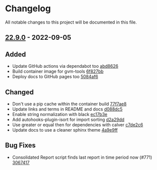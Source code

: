 # Changelog

All notable changes to this project will be documented in this file.

## [22.9.0] - 2022-09-05

## Added
* Update GitHub actions via dependabot too [abd8626](https://github.com/greenbone/gvm-tools/commit/abd8626)
* Build container image for gvm-tools [6f827bb](https://github.com/greenbone/gvm-tools/commit/6f827bb)
* Deploy docs to GitHub pages too [5084af6](https://github.com/greenbone/gvm-tools/commit/5084af6)

## Changed
* Don't use a pip cache within the container build [77f7ae8](https://github.com/greenbone/gvm-tools/commit/77f7ae8)
* Update links and terms in README and docs [d088dc5](https://github.com/greenbone/gvm-tools/commit/d088dc5)
* Enable string normalization with black [ec17b3e](https://github.com/greenbone/gvm-tools/commit/ec17b3e)
* Add autohooks-plugin-isort for import sorting [d2a29dd](https://github.com/greenbone/gvm-tools/commit/d2a29dd)
* Use greater or equal then for dependencies with calver [c7de2c6](https://github.com/greenbone/gvm-tools/commit/c7de2c6)
* Update docs to use a cleaner sphinx theme [4a9e9ff](https://github.com/greenbone/gvm-tools/commit/4a9e9ff)

## Bug Fixes
* Consolidated Report script finds last report in time period now (#771) [3067417](https://github.com/greenbone/gvm-tools/commit/3067417)

[22.9.0]: https://github.com/greenbone/gvm-tools/compare/v22.6.1...22.9.0